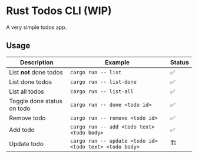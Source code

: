 # Rust Todos CLI (WIP)

A very simple todos app.

## Usage

| Description                | Example                                                 | Status |
| -------------------------- | ------------------------------------------------------- | ------ |
| List **not** done todos    | `cargo run -- list`                                     | ✅     |
| List done todos            | `cargo run -- list-done`                                | ✅     |
| List all todos             | `cargo run -- list-all`                                 | ✅     |
| Toggle done status on todo | `cargo run -- done <todo id>`                           | ✅     |
| Remove todo                | `cargo run -- remove <todo id>`                         | ✅     |
| Add todo                   | `cargo run -- add <todo text> <todo body>`              | ✅     |
| Update todo                | `cargo run -- update <todo id> <todo text> <todo body>` | 🏗️     |
